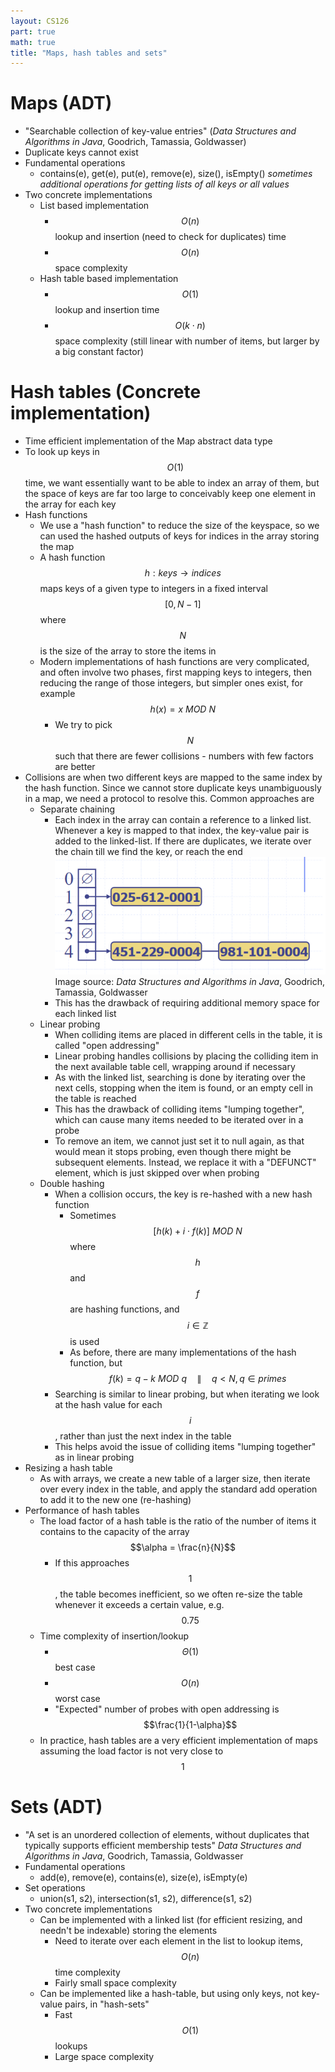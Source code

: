 ```yaml
---
layout: CS126
part: true
math: true
title: "Maps, hash tables and sets"
---
```



# Maps (ADT)
- "Searchable collection of key-value entries" (*Data Structures and Algorithms in Java*, Goodrich, Tamassia, Goldwasser)
- Duplicate keys cannot exist
- Fundamental operations
  - contains(e), get(e), put(e), remove(e), size(), isEmpty() *sometimes additional operations for getting lists of all keys or all values*
- Two concrete implementations
  - List based implementation
    - $$O(n)$$ lookup and insertion (need to check for duplicates) time
    - $$O(n)$$ space complexity
  - Hash table based implementation
    - $$O(1)$$ lookup and insertion time
    - $$O(k \cdot n)$$ space complexity (still linear with number of items, but larger by a big constant factor)

# Hash tables (Concrete implementation)
- Time efficient implementation of the Map abstract data type
- To look up keys in $$O(1)$$ time, we want essentially want to be able to index an array of them, but the space of keys are far too large to conceivably keep one element in the array for each key
- Hash functions
  - We use a "hash function" to reduce the size of the keyspace, so we can used the hashed outputs of keys for indices in the array storing the map
  - A hash function $$h : keys \rightarrow indices$$ maps keys of a given type to integers in a fixed interval $$[0, N-1]$$ where $$N$$ is the size of the array to store the items in
  - Modern implementations of hash functions are very complicated, and often involve two phases, first mapping keys to integers, then reducing the range of those integers, but simpler ones exist, for example $$h(x) =  x\ MOD\ N$$
    - We try to pick $$N$$ such that there are fewer collisions - numbers with few factors are better
- Collisions are when two different keys are mapped to the same index by the hash function. Since we cannot store duplicate keys unambiguously in a map, we need a protocol to resolve this. Common approaches are
  - Separate chaining
    - Each index in the array can contain a reference to a linked list. Whenever a key is mapped to that index, the key-value pair is added to the linked-list. If there are duplicates, we iterate over the chain till we find the key, or reach the end
      ![separateChaining](./images/separateChaining.png)
      Image source: *Data Structures and Algorithms in Java*, Goodrich, Tamassia, Goldwasser
    - This has the drawback of requiring additional memory space for each linked list
  - Linear probing
    - When colliding items are placed in different cells in the table, it is called "open addressing"
    - Linear probing handles collisions by placing the colliding item in the next available table cell, wrapping around if necessary
    - As with the linked list, searching is done by iterating over the next cells, stopping when the item is found, or an empty cell in the table is reached
    - This has the drawback of colliding items "lumping together", which can cause many items needed to be iterated over in a probe
    - To remove an item, we cannot just set it to null again, as that would mean it stops probing, even though there might be subsequent elements. Instead, we replace it with a "DEFUNCT" element, which is just skipped over when probing
  - Double hashing
    - When a collision occurs, the key is re-hashed with a new hash function
      - Sometimes $$[h(k) + i \cdot f(k)]\ MOD\ N$$ where $$h$$ and $$f$$ are hashing functions, and $$i \in \mathbb{Z}$$ is used
      - As before, there are many implementations of the hash function, but $$f(k)= q-k\ MOD\ q \quad \| \quad q<N, q \in primes$$
    - Searching is similar to linear probing, but when iterating we look at the hash value for each $$i$$, rather than just the next index in the table
    - This helps avoid the issue of colliding items "lumping together" as in linear probing
- Resizing a hash table
  - As with arrays, we create a new table of a larger size, then iterate over every index in the table, and apply the standard add operation to add it to the new one (re-hashing)
- Performance of hash tables
  - The load factor of a hash table is the ratio of the number of items it contains to the capacity of the array $$\alpha = \frac{n}{N}$$
    - If this approaches $$1$$, the table becomes inefficient, so we often re-size the table whenever it exceeds a certain value, e.g. $$0.75$$
  - Time complexity of insertion/lookup
    - $$\Theta(1)$$ best case
    - $$O(n)$$ worst case
    - "Expected" number of probes with open addressing is $$\frac{1}{1-\alpha}$$
  - In practice, hash tables are a very efficient implementation of maps assuming the load factor is not very close to $$1$$


# Sets (ADT)
- "A set is an unordered collection of elements, without duplicates that typically supports efficient membership tests" *Data Structures and Algorithms in Java*, Goodrich, Tamassia, Goldwasser
- Fundamental operations
  - add(e), remove(e), contains(e), size(e), isEmpty(e)
- Set operations
  - union(s1, s2), intersection(s1, s2), difference(s1, s2)
- Two concrete implementations
  - Can be implemented with a linked list (for efficient resizing, and needn't be indexable) storing the elements
    - Need to iterate over each element in the list to lookup items, $$O(n)$$ time complexity
    - Fairly small space complexity
  - Can be implemented like a hash-table, but using only keys, not key-value pairs, in "hash-sets"
    - Fast $$O(1)$$ lookups
    - Large space complexity

